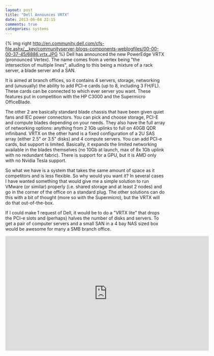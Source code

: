 ```yaml
---
layout: post
title: "Dell Announces VRTX"
date: 2013-06-04 22:15
comments: true
categories: systems
---
```

{% img right http://en.community.dell.com/cfs-file.ashx/__key/communityserver-blogs-components-weblogfiles/00-00-00-37-45/6886.vrtx.JPG %} Dell has announced the new PowerEdge VRTX (pronounced Vertex). The name comes from a vertex being "the intersection of multiple lines", alluding to this being a mixture of a rack server, a blade server and a SAN.
<!-- more -->

It is aimed at branch offices, so it contains 4 servers, storage, networking and (unusually) the ability to add PCI-e cards (up to 8, including 3 FH/FL). These cards can be connected to which ever server you want. These features put in competition with the HP C3000 and the Supermicro OfficeBlade.

The other 2 are basically standard blade chassis that have been given quiet fans and IEC power connectors. You can pick and choose storage, PCI-E and compute blades depending on your needs. They also have the full array of networking options: anything from 2 1Gb uplinks to full on 40GB QDR infiniband. VRTX on the other hand is a fixed configuration of a 2U SAS array (either 2.5" or 3.5" disks) and 4 compute servers. You can add PCI-e cards, but support is limited. Basically, it expands the limited networking available in the blades themselves (no 10Gb at launch, max of 8x 1Gb uplink with no redundant fabric). There is support for a GPU, but it is AMD only with  no Nvidia Tesla support.

So what we have is a system that takes the same amount of space as it competitors and is less flexible. So why would you want it? In several cases I have wanted something that would give me a simple solution to run VMware (or similar) properly (i.e. shared storage and at least 2 nodes) and go in the corner of the office on a standard plug. The other solutions can do this with a bit of thought (more so with the Supermicro), but the VRTX will do that out-of-the-box.

If I could make 1 request of Dell, it would be to do a "VRTX lite" that drops the PCI-e slots and (perhaps) halves the number of disks and servers. To get a pair of computer servers and a small SAN in a 4 bay NAS sized box would be awesome for many a SMB branch office.

<iframe width="640" height="360" src="http://www.youtube.com/embed/16IlDQnIMrk?rel=0" frameborder="0" allowfullscreen></iframe>

